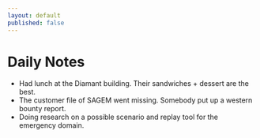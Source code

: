 ```yaml
---
layout: default
published: false
---
```


# Daily Notes

* Had lunch at the Diamant building. Their sandwiches + dessert are the best.
* The customer file of SAGEM went missing. Somebody put up a western bounty report.
* Doing research on a possible scenario and replay tool for the emergency domain.

